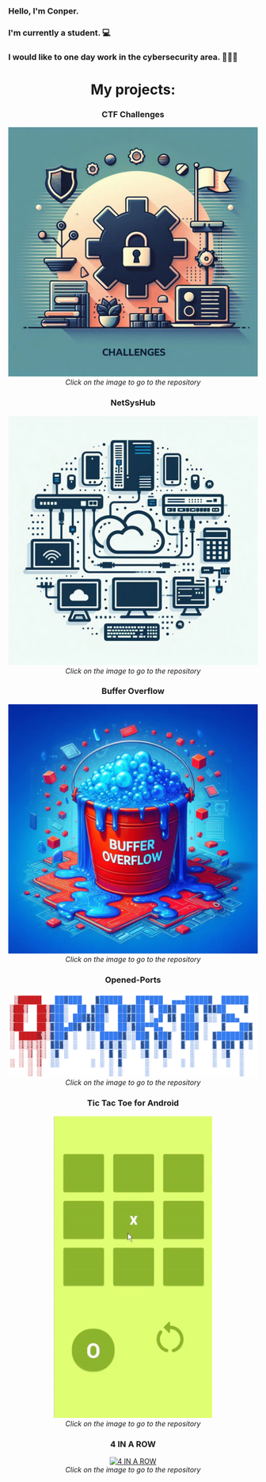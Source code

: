 
### Hello, I'm Conper.<br>
### I'm currently a student. 💻<br>
### I would like to one day work in the cybersecurity area. 👨‍💻💼

# <div align="center">My projects:</div>

<div style="text-align: center;">

  ### CTF Challenges
  <a href="https://github.com/Conper/CTF-Challenges"><img src="https://github.com/Conper/Conper/blob/main/ctfchallenges.jfif" alt="CTF Challenges"/></a>
  <br><i>Click on the image to go to the repository</i>

  ### NetSysHub
  <a href="https://github.com/Conper/NetSysHub"><img src="https://raw.githubusercontent.com/Conper/Conper/refs/heads/main/NetSysHub.png" alt="NetSysHub"/></a>
  <br><i>Click on the image to go to the repository</i>
  
  ### Buffer Overflow
  <a href="https://github.com/Conper/BufferOverflow"><img src="https://github.com/Conper/Conper/blob/main/buof.png" alt="Buffer Overflow"/></a>
  <br><i>Click on the image to go to the repository</i>
  
  ### Opened-Ports
  <a href="https://github.com/Conper/Opened-Ports"><img src="https://github.com/Conper/Conper/blob/main/oports.png" alt="Opened-Ports"/></a>
  <br><i>Click on the image to go to the repository</i>
  
  ### Tic Tac Toe for Android
  <a href="https://github.com/Conper/TicTacToe-App"><img src="https://github.com/Conper/Conper/blob/main/tictactoe.gif" alt="TicTacToe Android"/></a>
  <br><i>Click on the image to go to the repository</i>
  
  ### 4 IN A ROW
  <a href="https://github.com/Conper/4-in-a-row"><img src="https://user-images.githubusercontent.com/79358509/216830206-cea6d455-26cf-4a01-ba97-19cfeb8c71f7.gif" alt="4 IN A ROW"/></a>
  <br><i>Click on the image to go to the repository</i>

</div>
